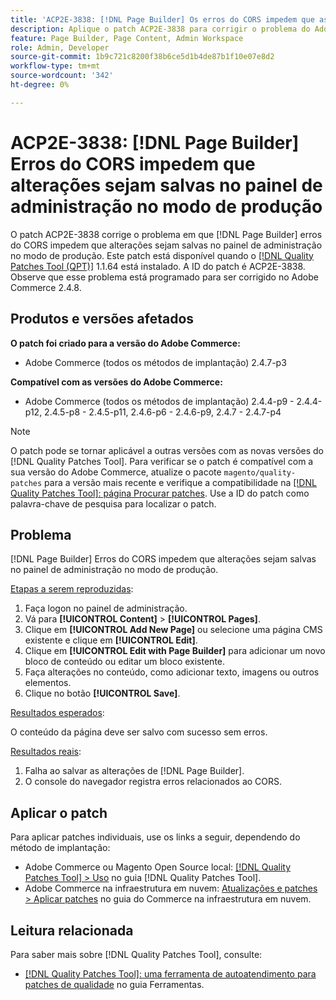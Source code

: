 ```yaml
---
title: 'ACP2E-3838: [!DNL Page Builder] Os erros do CORS impedem que as alterações sejam salvas no painel de administração no modo de produção'
description: Aplique o patch ACP2E-3838 para corrigir o problema do Adobe Commerce em que os  [!DNL Page Builder] erros do CORS impedem que as alterações sejam salvas no painel de administração no modo de produção.
feature: Page Builder, Page Content, Admin Workspace
role: Admin, Developer
source-git-commit: 1b9c721c8200f38b6ce5d1b4de87b1f10e07e8d2
workflow-type: tm+mt
source-wordcount: '342'
ht-degree: 0%

---
```



# ACP2E-3838: [!DNL Page Builder] Erros do CORS impedem que alterações sejam salvas no painel de administração no modo de produção

O patch ACP2E-3838 corrige o problema em que [!DNL Page Builder] erros do CORS impedem que alterações sejam salvas no painel de administração no modo de produção. Este patch está disponível quando o [[!DNL Quality Patches Tool (QPT)]](/help/tools/quality-patches-tool/quality-patches-tool-to-self-serve-quality-patches.md) 1.1.64 está instalado. A ID do patch é ACP2E-3838. Observe que esse problema está programado para ser corrigido no Adobe Commerce 2.4.8.

## Produtos e versões afetados

**O patch foi criado para a versão do Adobe Commerce:**

* Adobe Commerce (todos os métodos de implantação) 2.4.7-p3

**Compatível com as versões do Adobe Commerce:**

* Adobe Commerce (todos os métodos de implantação) 2.4.4-p9 - 2.4.4-p12, 2.4.5-p8 - 2.4.5-p11, 2.4.6-p6 - 2.4.6-p9, 2.4.7 - 2.4.7-p4

>[!NOTE]
>
>O patch pode se tornar aplicável a outras versões com as novas versões do [!DNL Quality Patches Tool]. Para verificar se o patch é compatível com a sua versão do Adobe Commerce, atualize o pacote `magento/quality-patches` para a versão mais recente e verifique a compatibilidade na [[!DNL Quality Patches Tool]: página Procurar patches](https://experienceleague.adobe.com/tools/commerce-quality-patches/index.html). Use a ID do patch como palavra-chave de pesquisa para localizar o patch.

## Problema

[!DNL Page Builder] Erros do CORS impedem que alterações sejam salvas no painel de administração no modo de produção.

<u>Etapas a serem reproduzidas</u>:

1. Faça logon no painel de administração.
1. Vá para **[!UICONTROL Content]** > **[!UICONTROL Pages]**.
1. Clique em **[!UICONTROL Add New Page]** ou selecione uma página CMS existente e clique em **[!UICONTROL Edit]**.
1. Clique em **[!UICONTROL Edit with Page Builder]** para adicionar um novo bloco de conteúdo ou editar um bloco existente.
1. Faça alterações no conteúdo, como adicionar texto, imagens ou outros elementos.
1. Clique no botão **[!UICONTROL Save]**.

<u>Resultados esperados</u>:

O conteúdo da página deve ser salvo com sucesso sem erros.

<u>Resultados reais</u>:

1. Falha ao salvar as alterações de [!DNL Page Builder].
1. O console do navegador registra erros relacionados ao CORS.

## Aplicar o patch

Para aplicar patches individuais, use os links a seguir, dependendo do método de implantação:

* Adobe Commerce ou Magento Open Source local: [[!DNL Quality Patches Tool] > Uso](/help/tools/quality-patches-tool/usage.md) no guia [!DNL Quality Patches Tool].
* Adobe Commerce na infraestrutura em nuvem: [Atualizações e patches > Aplicar patches](https://experienceleague.adobe.com/docs/commerce-cloud-service/user-guide/develop/upgrade/apply-patches.html) no guia do Commerce na infraestrutura em nuvem.

## Leitura relacionada

Para saber mais sobre [!DNL Quality Patches Tool], consulte:

* [[!DNL Quality Patches Tool]: uma ferramenta de autoatendimento para patches de qualidade](/help/tools/quality-patches-tool/quality-patches-tool-to-self-serve-quality-patches.md) no guia Ferramentas.
